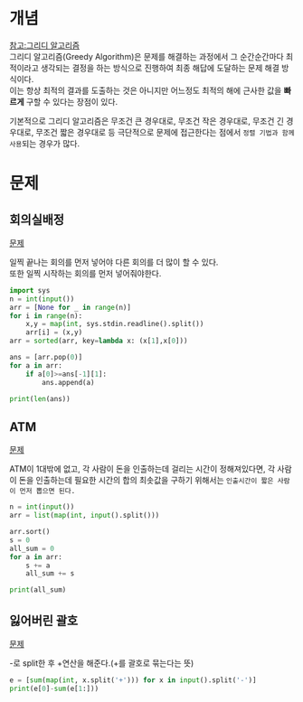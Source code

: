 # 개념
[참고:그리디 알고리즘](https://m.blog.naver.com/ndb796/221242106787)  
그리디 알고리즘(Greedy Algorithm)은 문제를 해결하는 과정에서 그 순간순간마다 최적이라고 생각되는 결정을 하는 방식으로 진행하여 최종 해답에 도달하는 문제 해결 방식이다.  
이는 항상 최적의 결과를 도출하는 것은 아니지만 어느정도 최적의 해에 근사한 값을 **빠르게** 구할 수 있다는 장점이 있다.

기본적으로 그리디 알고리즘은 무조건 큰 경우대로, 무조건 작은 경우대로, 무조건 긴 경우대로, 무조건 짧은 경우대로 등 극단적으로 문제에 접근한다는 점에서 `정렬 기법과 함께 사용`되는 경우가 많다.

# 문제
## 회의실배정
[문제](https://www.acmicpc.net/problem/1931)

일찍 끝나는 회의를 먼저 넣어야 다른 회의를 더 많이 할 수 있다.  
또한 일찍 시작하는 회의를 먼저 넣어줘야한다.  

```python
import sys
n = int(input())
arr = [None for _ in range(n)]
for i in range(n):
    x,y = map(int, sys.stdin.readline().split())
    arr[i] = (x,y)
arr = sorted(arr, key=lambda x: (x[1],x[0]))

ans = [arr.pop(0)]
for a in arr:
    if a[0]>=ans[-1][1]:
        ans.append(a)

print(len(ans))
```

## ATM
[문제](https://www.acmicpc.net/problem/11399)

ATM이 1대밖에 없고, 각 사람이 돈을 인출하는데 걸리는 시간이 정해져있다면, 각 사람이 돈을 인출하는데 필요한 시간의 합의 최솟값을 구하기 위해서는
`인출시간이 짧은 사람이 먼저 뽑으면 된다.`

```python
n = int(input())
arr = list(map(int, input().split()))

arr.sort()
s = 0
all_sum = 0
for a in arr:
    s += a 
    all_sum += s 

print(all_sum)
```

## 잃어버린 괄호
[문제](https://www.acmicpc.net/problem/1541)

-로 split한 후 +연산을 해준다.(+를 괄호로 묶는다는 뜻)

```python
e = [sum(map(int, x.split('+'))) for x in input().split('-')]
print(e[0]-sum(e[1:]))
```
